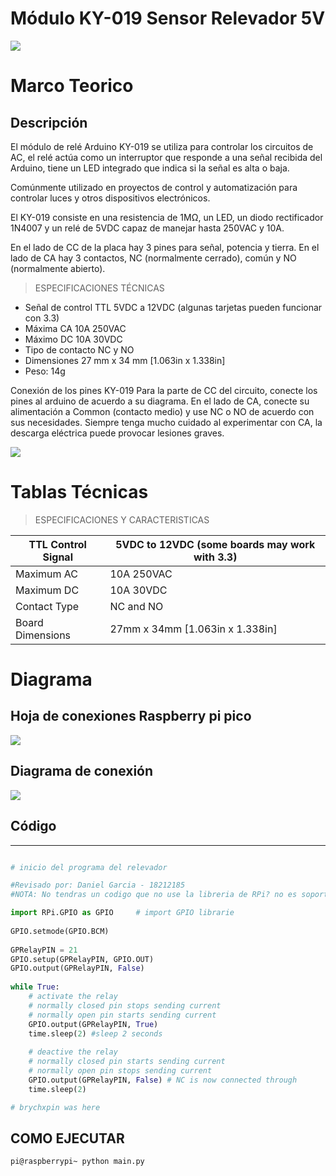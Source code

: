 # Módulo KY-019 Sensor Relevador 5V



 ![](https://camo.githubusercontent.com/1bec201eaf92bd376e98e5eae6c87141b121b065685619e9f16c2ba7692178c5/68747470733a2f2f656e637279707465642d74626e302e677374617469632e636f6d2f696d616765733f713d74626e3a414e6439476351495f354a744d465f574d66644d765963717956326a4f7a632d32766b4a57594463446726757371703d434155)


# Marco Teorico

## Descripción

El módulo de relé Arduino KY-019 se utiliza para controlar los circuitos de AC, el relé actúa como un interruptor que responde a una señal recibida del Arduino, tiene un LED integrado que indica si la señal es alta o baja.

Comúnmente utilizado en proyectos de control y automatización para controlar luces y otros dispositivos electrónicos.

El KY-019 consiste en una resistencia de 1MΩ, un LED, un diodo rectificador 1N4007 y un relé de 5VDC capaz de manejar hasta 250VAC y 10A.

En el lado de CC de la placa hay 3 pines para señal, potencia y tierra. En el lado de CA hay 3 contactos, NC (normalmente cerrado), común y NO (normalmente abierto).

> ESPECIFICACIONES TÉCNICAS

- Señal de control TTL 5VDC a 12VDC (algunas tarjetas pueden funcionar con 3.3)
- Máxima CA 10A 250VAC
- Máximo DC 10A 30VDC
- Tipo de contacto NC y NO
- Dimensiones 27 mm x 34 mm [1.063in x 1.338in]
- Peso: 14g

Conexión de los pines KY-019 Para la parte de CC del circuito, conecte los pines al arduino de acuerdo a su diagrama.
En el lado de CA, conecte su alimentación a Common (contacto medio) y use NC o NO de acuerdo con sus necesidades.
Siempre tenga mucho cuidado al experimentar con CA, la descarga eléctrica puede provocar lesiones graves.

![](https://encrypted-tbn0.gstatic.com/images?q=tbn:ANd9GcQUOChJz_aLg-cot9QD4uiYCU2TbwwKdMcNWQ&usqp=CAU)

# Tablas Técnicas

> ESPECIFICACIONES Y CARACTERISTICAS 

TTL Control Signal | 5VDC to 12VDC (some boards may work with 3.3)
-- | --
Maximum AC | 10A 250VAC
Maximum DC | 10A 30VDC
Contact Type | NC and NO
Board Dimensions | 27mm x 34mm [1.063in x 1.338in]

# Diagrama

## Hoja de conexiones Raspberry pi pico
![](https://raw.githubusercontent.com/tectijuana/sensores/master/PYTHON/KY-019/Screen%20Shot%202021-12-09%20at%2021.18.19.png)

## Diagrama de conexión
![](https://raw.githubusercontent.com/tectijuana/sensores/master/PYTHON/KY-019/Screen%20Shot%202021-12-09%20at%2021.17.08.png)

## Código

---------------------------------------------------------------------------------------------------------------------------------------------------------------------------------

```python

# inicio del programa del relevador

#Revisado por: Daniel Garcia - 18212185
#NOTA: No tendras un codigo que no use la libreria de RPi? no es soportada por la Pico

import RPi.GPIO as GPIO     # import GPIO librarie
  
GPIO.setmode(GPIO.BCM)
  
GPRelayPIN = 21
GPIO.setup(GPRelayPIN, GPIO.OUT)
GPIO.output(GPRelayPIN, False)
  
while True:
    # activate the relay
    # normally closed pin stops sending current
    # normally open pin starts sending current
    GPIO.output(GPRelayPIN, True) 
    time.sleep(2) #sleep 2 seconds
     
    # deactive the relay
    # normally closed pin starts sending current
    # normally open pin stops sending current
    GPIO.output(GPRelayPIN, False) # NC is now connected through
    time.sleep(2)

# brychxpin was here

```

## COMO EJECUTAR 
```pi@raspberrypi~ python main.py```


